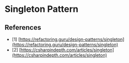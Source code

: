 # Singleton Pattern

## References
- [1] [https://refactoring.guru/design-patterns/singleton](https://refactoring.guru/design-patterns/singleton)
- [2] [https://csharpindepth.com/articles/singleton](https://csharpindepth.com/articles/singleton)
